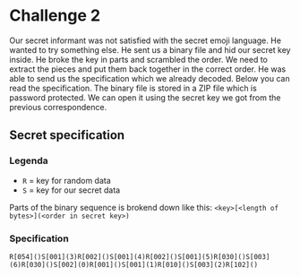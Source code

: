 # Challenge 2

Our secret informant was not satisfied with the secret emoji language. He wanted
to try something else. He sent us a binary file and hid our secret key inside.
He broke the key in parts and scrambled the order. We need to extract the pieces
and put them back together in the correct order. He was able to send us the
specification which we already decoded. Below you can read the specification.
The binary file is stored in a ZIP file which is password protected. We can open
it using the secret key we got from the previous correspondence.

## Secret specification

### Legenda

- `R` = key for random data
- `S` = key for our secret data

Parts of the binary sequence is brokend down like this: `<key>[<length of bytes>](<order in secret key>)`

### Specification

```
R[054]()S[001](3)R[002]()S[001](4)R[002]()S[001](5)R[030]()S[003](6)R[030]()S[002](0)R[001]()S[001](1)R[010]()S[003](2)R[102]()
```
